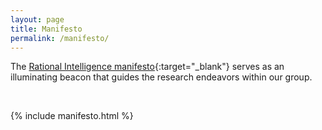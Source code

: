 ```yaml
---
layout: page
title: Manifesto
permalink: /manifesto/
---
```


The [Rational Intelligence manifesto](/assets/manifesto.pdf){:target="_blank"} serves as an illuminating beacon that guides the research endeavors within our group.

<br>

{% include manifesto.html %}

<object data="/assets/manifesto.pdf" width="100%" height="1100" type='application/pdf'></object>
